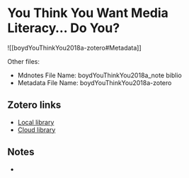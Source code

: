 # You Think You Want Media Literacy… Do You?

![[boydYouThinkYou2018a-zotero#Metadata]]

Other files:
* Mdnotes File Name: boydYouThinkYou2018a_note biblio
* Metadata File Name: boydYouThinkYou2018a-zotero

##  Zotero links
* [Local library](zotero://select/items/1_8TBFB7VM)
* [Cloud library](http://zotero.org/users/895735/items/8TBFB7VM)

## Notes
- 

